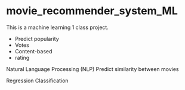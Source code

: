 # movie_recommender_system_ML
This is a machine learning 1 class project. 


- Predict popularity 
- Votes 
- Content-based
- rating 

Natural Language Processing (NLP) 
Predict similarity between movies

Regression
Classification

